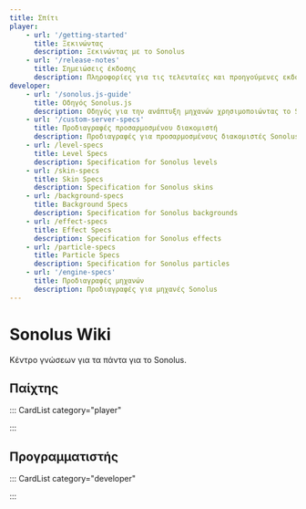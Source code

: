 ```yaml
---
title: Σπίτι
player:
    - url: '/getting-started'
      title: Ξεκινώντας
      description: Ξεκινώντας με το Sonolus
    - url: '/release-notes'
      title: Σημειώσεις έκδοσης
      description: Πληροφορίες για τις τελευταίες και προηγούμενες εκδόσεις του Sonolus
developer:
    - url: '/sonolus.js-guide'
      title: Οδηγός Sonolus.js
      description: Οδηγός για την ανάπτυξη μηχανών χρησιμοποιώντας το Sonolus.js
    - url: '/custom-server-specs'
      title: Προδιαγραφές προσαρμοσμένου διακομιστή
      description: Προδιαγραφές για προσαρμοσμένους διακομιστές Sonolus
    - url: /level-specs
      title: Level Specs
      description: Specification for Sonolus levels
    - url: /skin-specs
      title: Skin Specs
      description: Specification for Sonolus skins
    - url: /background-specs
      title: Background Specs
      description: Specification for Sonolus backgrounds
    - url: /effect-specs
      title: Effect Specs
      description: Specification for Sonolus effects
    - url: /particle-specs
      title: Particle Specs
      description: Specification for Sonolus particles
    - url: '/engine-specs'
      title: Προδιαγραφές μηχανών
      description: Προδιαγραφές για μηχανές Sonolus
---
```


# Sonolus Wiki

Κέντρο γνώσεων για τα πάντα για το Sonolus.

## Παίχτης

::: CardList category="player"

:::

## Προγραμματιστής

::: CardList category="developer"

:::
